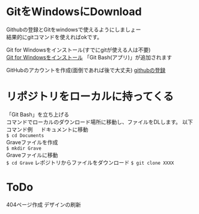 # GitをWindowsにDownload
Githubの登録とGitをwindowsで使えるようにしましょー  
結果的にgitコマンドを使えればokです。

Git for Windowsをインストール(すでにgitが使える人は不要)  
[Git for Windowsをインストール](https://gitforwindows.org/)
「Git Bash(アプリ)」が追加されます

GitHubのアカウントを作成(面倒であれば後で大丈夫)
[githubの登録](https://github.com/)

# リポジトリをローカルに持ってくる
「Git Bash」を立ち上げる  
コマンドでローカルのダウンロード場所に移動し、ファイルをDLします。
以下コマンド例  　
ドキュメントに移動  
`$ cd Documents`  
Graveファイルを作成  
`$ mkdir Grave`  
Graveファイルに移動  
`$ cd Grave` 
レポジトリからファイルをダウンロード 
`$ git clone XXXX`  


# ToDo
404ページ作成
デザインの刷新
